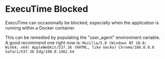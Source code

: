 


# ExecuTime Blocked

ExecuTime can occasionally be blocked, especially when the application is running within a Docker container.

This can be remedied by populating the "user_agent" environment variable. A good recommend one right now is: ```Mozilla/5.0 (Windows NT 10.0; Win64; x64) AppleWebKit/537.36 (KHTML, like Gecko) Chrome/108.0.0.0 Safari/537.36 Edg/108.0.1462.54```  